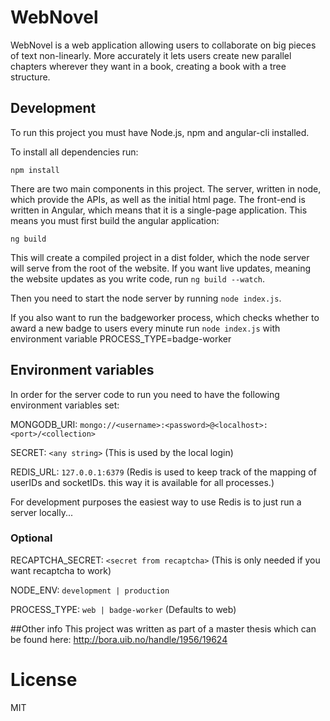 # WebNovel

WebNovel is a web application allowing users to collaborate on big pieces of text non-linearly. More accurately 
it lets users create new parallel chapters wherever they want in a book, creating a book with a tree structure.

## Development

To run this project you must have Node.js, npm and angular-cli installed.

To install all dependencies run:

`npm install`

There are two main components in this project. The server, written in node, which provide the APIs, as well as the initial html page.
The front-end is written in Angular, which means that it is a single-page application. This means you must first build the angular application:

`ng build`

This will create a compiled project in a dist folder, which the node server will serve from the root of the website.
If you want live updates, meaning the website updates as you write code, run `ng build --watch`.

Then you need to start the node server by running `node index.js`.

If you also want to run the badgeworker process, which checks whether to award a new badge to users every minute run 
`node index.js` with environment variable PROCESS_TYPE=badge-worker

## Environment variables
In order for the server code to run you need to have the following environment variables set:

MONGODB_URI: `mongo://<username>:<password>@<localhost>:<port>/<collection>`

SECRET: `<any string>` (This is used by the local login)

REDIS_URL: `127.0.0.1:6379` (Redis is used to keep track of the mapping of userIDs and socketIDs.
this way it is available for all processes.)

For development purposes the easiest way to use Redis is to just run a server locally...

### Optional
RECAPTCHA_SECRET: `<secret from recaptcha>` (This is only needed if you want recaptcha to work)

NODE_ENV: `development | production`

PROCESS_TYPE: `web | badge-worker` (Defaults to web) 

##Other info
This project was written as part of a master thesis which can be found here: http://bora.uib.no/handle/1956/19624

# License
MIT

